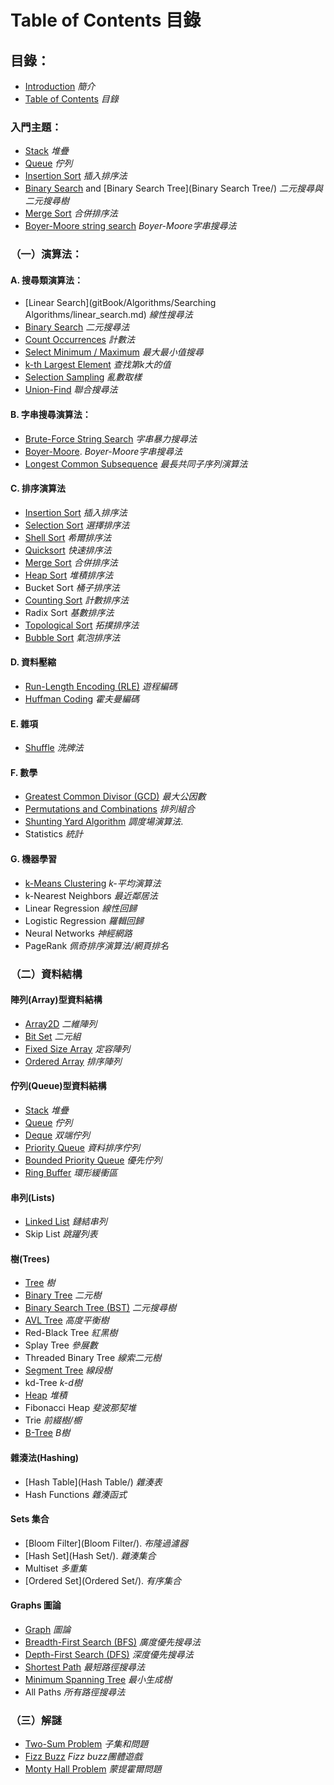 # Table of Contents  目錄
## 目錄：

- [Introduction](README.md)  *簡介*
- [Table of Contents](SUMMARY.md) *目錄*

### 入門主題：

- [Stack](stack.md)  *堆疊*
- [Queue](queue.md) *佇列*
- [Insertion Sort](insertion_sort.md)  *插入排序法*
- [Binary Search](binary_search.md) and [Binary Search Tree](Binary Search Tree/)  *二元搜尋與二元搜尋樹*
- [Merge Sort](merge_sort.md)  *合併排序法*
- [Boyer-Moore string search](boyer-moore.md) *Boyer-Moore字串搜尋法*

### （一）演算法：

#### A. 搜尋類演算法：

- [Linear Search](gitBook/Algorithms/Searching Algorithms/linear_search.md) *線性搜尋法*
- [Binary Search](binary_search.md) *二元搜尋法*
- [Count Occurrences](count_occurrences.md) *計數法*
- [Select Minimum / Maximum](select_minimum_maximum.md) *最大最小值搜尋*
- [k-th Largest Element](kth_largest_element.md) *查找第k大的值*
- [Selection Sampling](selection_sampling.md) *亂數取樣*
- [Union-Find](union-find.md) *聯合搜尋法*

#### B. 字串搜尋演算法：

- [Brute-Force String Search](brute-force_string_search.md) *字串暴力搜尋法*
- [Boyer-Moore](Boyer-Moore/). *Boyer-Moore字串搜尋法*
- [Longest Common Subsequence](longest_common_subsequence.md) *最長共同子序列演算法*

#### C. 排序演算法

- [Insertion Sort](insertion_sort.md) *插入排序法*
- [Selection Sort](selection_sort.md) *選擇排序法*
- [Shell Sort](shell_sort.md) *希爾排序法*
- [Quicksort](quicksort.md) *快速排序法*
- [Merge Sort](merge_sort.md) *合併排序法*
- [Heap Sort](heap_sort.md) *堆積排序法*
- Bucket Sort *桶子排序法*
- [Counting Sort](counting_sort.md) *計數排序法*
- Radix Sort *基數排序法*
- [Topological Sort](topological_sort.md) *拓撲排序法*
- [Bubble Sort](bubble_sort.md) *氣泡排序法*

#### D. 資料壓縮

- [Run-Length Encoding (RLE)](run-length_encoding.md) *遊程編碼*
- [Huffman Coding](huffmancoding_md.md) *霍夫曼編碼*

#### E. 雜項

- [Shuffle](shuffle.md) *洗牌法*

#### F. 數學

- [Greatest Common Divisor (GCD)](gcd.md) *最大公因數*
- [Permutations and Combinations](combinatorics.md) *排列組合*
- [Shunting Yard Algorithm](shunting_yard.md) *調度場演算法*.
- Statistics *統計*

#### G. 機器學習

- [k-Means Clustering](k-means.md) *k-平均演算法*
- k-Nearest Neighbors *最近鄰居法*
- Linear Regression *線性回歸*
- Logistic Regression  *羅輯回歸*
- Neural Networks *神經網路*
- PageRank *佩奇排序演算法/網頁排名*

### （二）資料結構

#### 陣列(Array)型資料結構

- [Array2D](array2d.md)  *二維陣列*
- [Bit Set](bit_set.md) *二元組*
- [Fixed Size Array](fixed_size_array.md) *定容陣列*
- [Ordered Array](ordered_array.md) *排序陣列*

#### 佇列(Queue)型資料結構

- [Stack](stack.md)  *堆疊*
- [Queue](queue.md)  *佇列*
- [Deque](deque.md) *双端佇列*
- [Priority Queue](priority_queue.md) *資料排序佇列*
- [Bounded Priority Queue](bounded_priority_queue.md) *優先佇列*
- [Ring Buffer](ring_buffer.md) *環形緩衝區*

#### 串列(Lists)

- [Linked List](linked_list.md) *鏈結串列*
- Skip List *跳躍列表*

#### 樹(Trees)

- [Tree](tree.md) *樹*
- [Binary Tree](binary_tree.md) *二元樹*
- [Binary Search Tree (BST)](binary_search_tree.md) *二元搜尋樹*
- [AVL Tree](avl_tree.md) *高度平衡樹*
- Red-Black Tree *紅黑樹*
- Splay Tree *參展數*
- Threaded Binary Tree *線索二元樹*
- [Segment Tree](segment_tree.md) *線段樹*
- kd-Tree *k-d樹*
- [Heap](heap.md) *堆積*
- Fibonacci Heap *斐波那契堆*
- Trie *前綴樹/櫥*
- [B-Tree](b_tree.md) *B樹*

#### 雜湊法(Hashing)

- [Hash Table](Hash Table/) *雜湊表*
- Hash Functions *雜湊函式*

#### Sets 集合

- [Bloom Filter](Bloom Filter/). *布隆過濾器*
- [Hash Set](Hash Set/). *雜湊集合*
- Multiset *多重集*
- [Ordered Set](Ordered Set/). *有序集合*

#### Graphs 圖論

- [Graph](graph.md) *圖論*
- [Breadth-First Search (BFS)](breadth-first_search.md) *廣度優先搜尋法*
- [Depth-First Search (DFS)](depth-first_search.md) *深度優先搜尋法*
- [Shortest Path](shortest_path_28unweighted29.md) *最短路徑搜尋法*
- [Minimum Spanning Tree](minimum_spanning_tree_28unweighted29.md) *最小生成樹*
- All Paths *所有路徑搜尋法*

### （三）解謎

- [Two-Sum Problem](two-sum_problem.md) *子集和問題*
- [Fizz Buzz](fizz_buzz.md) *Fizz buzz團體遊戲*
- [Monty Hall Problem](monty_hall_problem.md)  *蒙提霍爾問題*